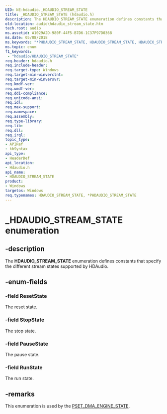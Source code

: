 ```yaml
---
UID: NE:hdaudio._HDAUDIO_STREAM_STATE
title: _HDAUDIO_STREAM_STATE (hdaudio.h)
description: The HDAUDIO_STREAM_STATE enumeration defines constants that specify the different stream states supported by HDAudio.
old-location: audio\hdaudio_stream_state.htm
tech.root: audio
ms.assetid: A1029A2D-980F-44F5-B7D6-1C37F97D0368
ms.date: 05/08/2018
ms.keywords: "*PHDAUDIO_STREAM_STATE, HDAUDIO_STREAM_STATE, HDAUDIO_STREAM_STATE enumeration [Audio Devices], PHDAUDIO_STREAM_STATE, PHDAUDIO_STREAM_STATE enumeration pointer [Audio Devices], PauseState, ResetState, RunState, StopState, _HDAUDIO_STREAM_STATE, audio.hdaudio_stream_state, hdaudio/HDAUDIO_STREAM_STATE, hdaudio/PHDAUDIO_STREAM_STATE, hdaudio/PauseState, hdaudio/ResetState, hdaudio/RunState, hdaudio/StopState"
ms.topic: enum
f1_keywords:
 - "hdaudio/HDAUDIO_STREAM_STATE"
req.header: hdaudio.h
req.include-header: 
req.target-type: Windows
req.target-min-winverclnt: 
req.target-min-winversvr: 
req.kmdf-ver: 
req.umdf-ver: 
req.ddi-compliance: 
req.unicode-ansi: 
req.idl: 
req.max-support: 
req.namespace: 
req.assembly: 
req.type-library: 
req.lib: 
req.dll: 
req.irql: 
topic_type:
- APIRef
- kbSyntax
api_type:
- HeaderDef
api_location:
- Hdaudio.h
api_name:
- HDAUDIO_STREAM_STATE
product:
- Windows
targetos: Windows
req.typenames: HDAUDIO_STREAM_STATE, *PHDAUDIO_STREAM_STATE
---
```


# _HDAUDIO_STREAM_STATE enumeration


## -description


The <b>HDAUDIO_STREAM_STATE</b> enumeration defines constants that specify the different stream states supported by HDAudio.


## -enum-fields




### -field ResetState

The reset state.


### -field StopState

The stop state.


### -field PauseState

The pause state.


### -field RunState

The run state.


## -remarks



This enumeration is used by the <a href="https://docs.microsoft.com/windows-hardware/drivers/ddi/hdaudio/nc-hdaudio-pset_dma_engine_state">PSET_DMA_ENGINE_STATE</a>.



